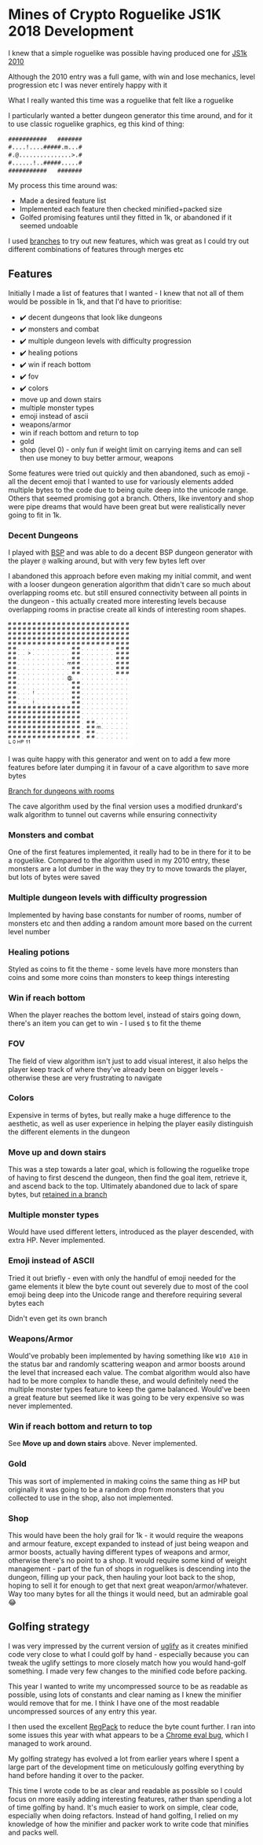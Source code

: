 # Mines of Crypto Roguelike JS1K 2018 Development

I knew that a simple roguelike was possible having produced one for
[JS1k 2010](http://js1k.com/2010-first/demo/769)

Although the 2010 entry was a full game, with win and lose mechanics, level
progression etc I was never entirely happy with it

What I really wanted this time was a roguelike that felt like a roguelike

I particularly wanted a better dungeon generator this time around, and for it
to use classic roguelike graphics, eg this kind of thing:

```
###########   #######
#....!....#####.m...#
#.@...............>.#
#......!..#####.....#
###########   #######
```

My process this time around was:

- Made a desired feature list
- Implemented each feature then checked minified+packed size
- Golfed promising features until they fitted in 1k, or abandoned if it seemed
  undoable

I used [branches](https://github.com/nrkn/js1k-2018-roguelike/branches/active)
to try out new features, which was great as I could try out different
combinations of features through merges etc

## Features

Initially I made a list of features that I wanted - I knew that not all of them
would be possible in 1k, and that I'd have to prioritise:

- ✔️ decent dungeons that look like dungeons
- ️️️✔️ monsters and combat
- ✔️ multiple dungeon levels with difficulty progression
- ✔️ healing potions
- ✔️ win if reach bottom
- ✔️ fov
- ✔️ colors
- move up and down stairs
- multiple monster types
- emoji instead of ascii
- weapons/armor
- win if reach bottom and return to top
- gold
- shop (level 0) - only fun if weight limit on carrying items and can sell then
  use money to buy better armour, weapons

Some features were tried out quickly and then abandoned, such as emoji - all the
decent emoji that I wanted to use for variously elements added multiple bytes
to the code due to being quite deep into the unicode range. Others that seemed
promising got a branch. Others, like inventory and shop were pipe dreams that
would have been great but were realistically never going to fit in 1k.

### Decent Dungeons

I played with [BSP](http://www.roguebasin.com/index.php?title=Basic_BSP_Dungeon_generation)
and was able to do a decent BSP dungeon generator with the player `@` walking
around, but with very few bytes left over

I abandoned this approach before even making my initial commit, and went with
a looser dungeon generation algorithm that didn't care so much about overlapping
rooms etc. but still ensured connectivity between all points in the dungeon -
this actually created more interesting levels because overlapping rooms in
practise create all kinds of interesting room shapes.

![Dungeon with rooms](images/rooms.png)

I was quite happy with this generator and went on to add a few more features
before later dumping it in favour of a cave algorithm to save more bytes

[Branch for dungeons with rooms](https://github.com/nrkn/js1k-2018-roguelike/tree/dungeon-rooms)

The cave algorithm used by the final version uses a modified drunkard's walk
algorithm to tunnel out caverns while ensuring connectivity

### Monsters and combat

One of the first features implemented, it really had to be in there for it to
be a roguelike. Compared to the algorithm used in my 2010 entry, these monsters
are a lot dumber in the way they try to move towards the player, but lots of
bytes were saved

### Multiple dungeon levels with difficulty progression

Implemented by having base constants for number of rooms, number of monsters etc
and then adding a random amount more based on the current level number

### Healing potions

Styled as coins to fit the theme - some levels have more monsters than coins
and some more coins than monsters to keep things interesting

### Win if reach bottom

When the player reaches the bottom level, instead of stairs going down, there's
an item you can get to win - I used `$` to fit the theme

### FOV

The field of view algorithm isn't just to add visual interest, it also helps the
player keep track of where they've already been on bigger levels - otherwise
these are very frustrating to navigate

### Colors

Expensive in terms of bytes, but really make a huge difference to the aesthetic,
as well as user experience in helping the player easily distinguish the
different elements in the dungeon

### Move up and down stairs

This was a step towards a later goal, which is following the roguelike trope of
having to first descend the dungeon, then find the goal item, retrieve it, and
ascend back to the top. Ultimately abandoned due to lack of spare bytes, but
[retained in a branch](https://github.com/nrkn/js1k-2018-roguelike/tree/stairs-up)

### Multiple monster types

Would have used different letters, introduced as the player descended, with
extra HP. Never implemented.

### Emoji instead of ASCII

Tried it out briefly - even with only the handful of emoji needed for the game
elements it blew the byte count out severely due to most of the cool emoji being
deep into the Unicode range and therefore requiring several bytes each

Didn't even get its own branch

### Weapons/Armor

Would've probably been implemented by having something like `W10 A10` in the
status bar and randomly scattering weapon and armor boosts around the level that
increased each value. The combat algorithm would also have had to be more
complex to handle these, and would definitely need the multiple monster types
feature to keep the game balanced. Would've been a great feature but seemed like
it was going to be very expensive so was never implemented.

### Win if reach bottom and return to top

See **Move up and down stairs** above. Never implemented.

### Gold

This was sort of implemented in making coins the same thing as HP but originally
it was going to be a random drop from monsters that you collected to use in the
shop, also not implemented.

### Shop

This would have been the holy grail for 1k - it would require the weapons and
armour feature, except expanded to instead of just being weapon and armor
boosts, actually having different types of weapons and armor, otherwise there's
no point to a shop. It would require some kind of weight management - part of
the fun of shops in roguelikes is descending into the dungeon, filling up your
pack, then hauling your loot back to the shop, hoping to sell it for enough to
get that next great weapon/armor/whatever. Way too many bytes for all the things
it would need, but an admirable goal 😂

## Golfing strategy

I was very impressed by the current version of [uglify](https://github.com/mishoo/UglifyJS2)
as it creates minified code very close to what I could golf by hand - especially
because you can tweak the uglify settings to more closely match how you would
hand-golf something. I made very few changes to the minified code before
packing.

This year I wanted to write my uncompressed source to be as readable as
possible, using lots of constants and clear naming as I knew the minifier would
remove that for me. I think I have one of the most readable uncompressed sources
of any entry this year.

I then used the excellent [RegPack](http://siorki.github.io/regPack.html) to
reduce the byte count further. I ran into some issues this year with what
appears to be a [Chrome eval bug](https://github.com/Siorki/RegPack/issues/81),
which I managed to work around.

My golfing strategy has evolved a lot from earlier years where I spent a large
part of the development time on meticulously golfing everything by hand before
handing it over to the packer.

This time I wrote code to be as clear and readable as possible so I could focus
on more easily adding interesting features, rather than spending a lot of time
golfing by hand. It's much easier to work on simple, clear code, especially when
doing refactors. Instead of hand golfing, I relied on my knowledge of how the
minifier and packer work to write code that minifies and packs well.
